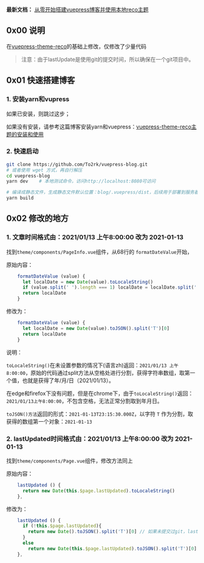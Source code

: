 **最新文档：** [从零开始搭建vuepress博客并使用本地reco主题](https://conimi.com/archives/146)

## 0x00 说明

在[vuepress-theme-reco](https://github.com/vuepress-reco/vuepress-theme-reco)的基础上修改，仅修改了少量代码

> 注意：由于lastUpdate是使用git的提交时间，所以确保在一个git项目中。

## 0x01 快速搭建博客

### 1. 安装yarn和vupress

如果已安装，则跳过这步；

如果没有安装，请参考这篇博客安装yarn和vuepress：[vuepress-theme-reco主题的安装和使用](https://conimi.com/archives/145)

### 2. 快速启动

```bash
git clone https://github.com/To2rk/vuepress-blog.git
# 或者使用 wget 方式，再自行解压
cd vuepress-blog
yarn dev    # 本地测试命令，访问http://localhost:8080可访问

# 编译成静态文件，生成静态文件默认位置：blog/.vuepress/dist，后续用于部署到服务器或者Github Page
yarn build  
```

## 0x02 修改的地方

### 1. 文章时间格式由：2021/01/13 上午8:00:00 改为 2021-01-13

找到`theme/components/PageInfo.vue`组件，从68行的 `formatDateValue`开始，

原始内容：

```js
    formatDateValue (value) {
      let localDate = new Date(value).toLocaleString()
      if (value.split(' ').length === 1) localDate = localDate.split(' ')[0]
      return localDate
    }
```

修改为：

```js
    formatDateValue (value) {
      let localDate = new Date(value).toJSON().split('T')[0]
      return localDate
    }
```

说明：

`toLocaleString()`在未设置参数的情况下(语言zh)返回：`2021/01/13 上午8:00:00`，原始的代码通过split方法从空格处进行分割，获得字符串数组，取第一个值，也就是获得了年/月/日（2021/01/13）。

在edge和firefox下没有问题，但是在chrome下，由于`toLocaleString()`返回：`2021/01/13上午8:00:00`，不包含空格，无法正常分割取到年月日。

`toJSON()方法`返回的形式：`2021-01-13T23:15:30.000Z`，以字符 `T` 作为分割，取获得的数组第一个对象：`2021-01-13`

###  2. lastUpdated时间格式由：2021/01/13 上午8:00:00 改为 2021-01-13

找到`theme/components/Page.vue`组件，修改方法同上

原始内容：

```js
    lastUpdated () {
      return new Date(this.$page.lastUpdated).toLocaleString()
    },
```

修改为：

```js
    lastUpdated () {
      if (!this.$page.lastUpdated){   
        return new Date().toJSON().split('T')[0] // 如果未提交过git，lastUpdated为当前时间
      }
      else
        return new Date(this.$page.lastUpdated).toJSON().split('T')[0]
    },
```